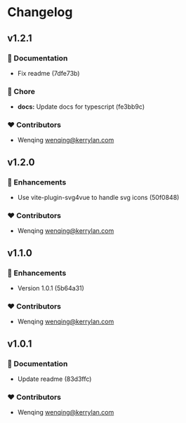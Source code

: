 # Changelog


## v1.2.1


### 📖 Documentation

  - Fix readme (7dfe73b)

### 🏡 Chore

  - **docs:** Update docs for typescript (fe3bb9c)

### ❤️  Contributors

- Wenqing <wenqing@kerrylan.com>

## v1.2.0


### 🚀 Enhancements

  - Use vite-plugin-svg4vue to handle svg icons (50f0848)

### ❤️  Contributors

- Wenqing <wenqing@kerrylan.com>

## v1.1.0


### 🚀 Enhancements

  - Version 1.0.1 (5b64a31)

### ❤️  Contributors

- Wenqing <wenqing@kerrylan.com>

## v1.0.1


### 📖 Documentation

  - Update readme (83d3ffc)

### ❤️  Contributors

- Wenqing <wenqing@kerrylan.com>

